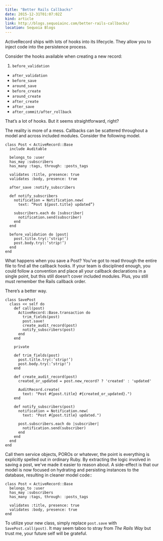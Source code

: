 ```yaml
---
title: "Better Rails Callbacks"
date: 2015-12-31T01:07:02Z
kind: article
link: http://blogs.sequoiainc.com/better-rails-callbacks/
location: Sequoia Blogs
---
```


ActiveRecord ships with lots of hooks into its lifecycle. They allow you to inject code into the persistence process.

Consider the hooks available when creating a new record:

1. `before_validation`
* `after_validation`
* `before_save`
* `around_save`
* `before_create`
* `around_create`
* `after_create`
* `after_save`
* `after_commit/after_rollback`

That’s a lot of hooks. But it seems straightforward, right?

The reality is more of a mess. Callbacks can be scattered throughout a model and across included modules. Consider the following model.

```
class Post < ActiveRecord::Base
  include Auditable

  belongs_to :user
  has_may :subscribers
  has_many :tags, through: :posts_tags

  validates :title, presence: true
  validates :body, presence: true

  after_save :notify_subscribers

  def notify_subscribers
    notification = Notification.new(
      text: “Post ${post.title} updated”)

    subscribers.each do |subscriber|
      notification.send(subscriber)
    end
  end

  before_validation do |post|
    post.title.try(:’strip!’)
    post.body.try(:’strip!’)
  end
end
```

What happens when you save a Post? You’ve got to read through the entire file to find all the callback hooks. If your team is disciplined enough, you could follow a convention and place all your callback declarations in a single point, but this still doesn’t cover included modules. Plus, you still must remember the Rails callback order.

There’s a better way.

```
class SavePost
  class << self do
    def call(post)
      ActiveRecord::Base.transaction do
        trim_fields(post)
        post.save!
        create_audit_record(post)
        notify_subscribers(post)
      end
    end

    private

    def trim_fields(post)
      post.title.try(:’strip!’)
      post.body.try(:’strip!’)
    end

    def create_audit_record(post)
      created_or_updated = post.new_record? ? 'created' : 'updated'

      AuditRecord.create(
        text: "Post #{post.title} #{created_or_updated}.")
    end

    def notify_subscribers(post)
      notification = Notification.new(
        text: "Post #{post.title} updated.")

      post.subscribers.each do |subscriber|
        notification.send(subscriber)
      end
    end
  end
end
```

Call them service objects, POROs or whatever, the point is everything is explicitly spelled out in ordinary Ruby. By extracting the logic involved in saving a post, we've made it easier to reason about. A side-effect is that our model is now focused on hydrating and persisting instances to the database, resulting in cleaner model code::

```
class Post < ActiveRecord::Base
  belongs_to :user
  has_may :subscribers
  has_many :tags, through: :posts_tags

  validates :title, presence: true
  validates :body, presence: true
end
```

To utilize your new class, simply replace `post.save` with `SavePost.call(post)`. It may seem taboo to stray from _The Rails Way_ but trust me, your future self will be grateful.


